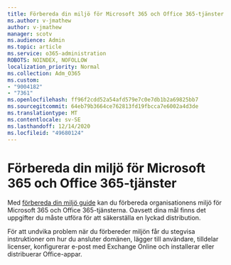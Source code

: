 ```yaml
---
title: Förbereda din miljö för Microsoft 365 och Office 365-tjänster
ms.author: v-jmathew
author: v-jmathew
manager: scotv
ms.audience: Admin
ms.topic: article
ms.service: o365-administration
ROBOTS: NOINDEX, NOFOLLOW
localization_priority: Normal
ms.collection: Adm_O365
ms.custom:
- "9004182"
- "7361"
ms.openlocfilehash: ff96f2cdd52a54afd579e7c0e7db1b2a69825bb7
ms.sourcegitcommit: 64eb79b3664ce762813fd19fbcca7e6002a4d3de
ms.translationtype: MT
ms.contentlocale: sv-SE
ms.lasthandoff: 12/14/2020
ms.locfileid: "49680124"
---
```

# <a name="prepare-your-environment-for-microsoft-365-and-office-365-services"></a>Förbereda din miljö för Microsoft 365 och Office 365-tjänster

Med [förbereda din miljö guide](https://go.microsoft.com/fwlink/?linkid=2005213) kan du förbereda organisationens miljö för Microsoft 365 och Office 365-tjänsterna. Oavsett dina mål finns det uppgifter du måste utföra för att säkerställa en lyckad distribution.

För att undvika problem när du förbereder miljön får du stegvisa instruktioner om hur du ansluter domänen, lägger till användare, tilldelar licenser, konfigurerar e-post med Exchange Online och installerar eller distribuerar Office-appar.
